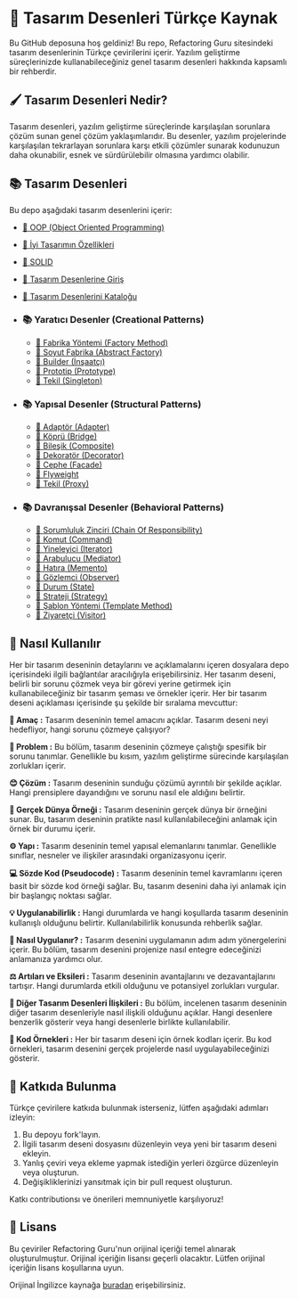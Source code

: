 ﻿
# 🧩 Tasarım Desenleri Türkçe Kaynak

Bu GitHub deposuna hoş geldiniz! Bu repo, Refactoring Guru sitesindeki tasarım desenlerinin Türkçe çevirilerini içerir. Yazılım geliştirme süreçlerinizde kullanabileceğiniz genel tasarım desenleri hakkında kapsamlı bir rehberdir.

## 🖌️ Tasarım Desenleri Nedir?

Tasarım desenleri, yazılım geliştirme süreçlerinde karşılaşılan sorunlara çözüm sunan genel çözüm yaklaşımlarıdır. Bu desenler, yazılım projelerinde karşılaşılan tekrarlayan sorunlara karşı etkili çözümler sunarak kodunuzun daha okunabilir, esnek ve sürdürülebilir olmasına yardımcı olabilir.

## 📚 Tasarım Desenleri

Bu depo aşağıdaki tasarım desenlerini içerir:

- [📖 OOP (Object Oriented Programming)](oop/README.md)
- [📖 İyi Tasarımın Özellikleri](characteristics_of_good_design.md)
- [📖 SOLID](solid.md)
- [📖 Tasarım Desenlerine Giriş](design_patterns.md)
- [📖 Tasarım Desenlerini Kataloğu](catalog-of-design-patterns.md)
  
- ### 📚 Yaratıcı Desenler (Creational Patterns)
  - [📖 Fabrika Yöntemi (Factory Method)](factory_method/README.md)
  - [📖 Soyut Fabrika (Abstract Factory)](abstract_factory/README.md)
  - [📖 Builder (İnşaatçı)](builder/README.md)
  - [📖 Prototip (Prototype)](prototype/README.md)
  - [📖 Tekil (Singleton)](singleton/README.md)

- ### 📚 Yapısal Desenler (Structural Patterns)
  - [📖 Adaptör (Adapter)](adapter/README.md)
  - [📖 Köprü (Bridge)](bridge/README.md)
  - [📖 Bileşik (Composite)](composite/README.md)
  - [📖 Dekoratör (Decorator)](decorator/README.md)
  - [📖 Cephe (Facade)](facade/README.md)
  - [📖 Flyweight ](flyweight/README.md)
  - [📖 Tekil (Proxy)](proxy/README.md)
 
- ### 📚 Davranışsal Desenler (Behavioral Patterns)
  - [📖 Sorumluluk Zinciri (Chain Of Responsibility)](CoR/README.md)
  - [📖 Komut (Command)](command/README.md)
  - [📖 Yineleyici (Iterator)](iterator/README.md)
  - [📖 Arabulucu (Mediator)](mediator/README.md)
  - [📖 Hatıra (Memento)](memento/README.md)
  - [📖 Gözlemci (Observer)](observer/README.md)
  - [📖 Durum (State)](state/README.md)
  - [📖 Strateji (Strategy)](strategy/README.md)
  - [📖 Şablon Yöntemi (Template Method)](template_method/README.md)
  - [📖 Ziyaretçi (Visitor)](visitor/README.md)
  

## 🚀 Nasıl Kullanılır

Her bir tasarım deseninin detaylarını ve açıklamalarını içeren dosyalara depo içerisindeki ilgili bağlantılar aracılığıyla erişebilirsiniz. Her tasarım deseni, belirli bir sorunu çözmek veya bir görevi yerine getirmek için kullanabileceğiniz bir tasarım şeması ve örnekler içerir. Her bir tasarım deseni açıklaması içerisinde şu şekilde bir sıralama mevcuttur:

**💬 Amaç :**
Tasarım deseninin temel amacını açıklar. Tasarım deseni neyi hedefliyor, hangi sorunu çözmeye çalışıyor?

**🙁 Problem :**
Bu bölüm, tasarım deseninin çözmeye çalıştığı spesifik bir sorunu tanımlar. Genellikle bu kısım, yazılım geliştirme sürecinde karşılaşılan zorlukları içerir.

**😊 Çözüm :**
Tasarım deseninin sunduğu çözümü ayrıntılı bir şekilde açıklar. Hangi prensiplere dayandığını ve sorunu nasıl ele aldığını belirtir.

**🚙 Gerçek Dünya Örneği :**
Tasarım deseninin gerçek dünya bir örneğini sunar. Bu, tasarım deseninin pratikte nasıl kullanılabileceğini anlamak için örnek bir durumu içerir.

**⚙️ Yapı :**
Tasarım deseninin temel yapısal elemanlarını tanımlar. Genellikle sınıflar, nesneler ve ilişkiler arasındaki organizasyonu içerir.

**💻 Sözde Kod (Pseudocode) :**
Tasarım deseninin temel kavramlarını içeren basit bir sözde kod örneği sağlar. Bu, tasarım desenini daha iyi anlamak için bir başlangıç noktası sağlar.

**💡 Uygulanabilirlik :**
Hangi durumlarda ve hangi koşullarda tasarım deseninin kullanışlı olduğunu belirtir. Kullanılabilirlik konusunda rehberlik sağlar.

**📝 Nasıl Uygulanır? :**
Tasarım desenini uygulamanın adım adım yönergelerini içerir. Bu bölüm, tasarım desenini projenize nasıl entegre edeceğinizi anlamanıza yardımcı olur.

**⚖️ Artıları ve Eksileri :**
Tasarım deseninin avantajlarını ve dezavantajlarını tartışır. Hangi durumlarda etkili olduğunu ve potansiyel zorlukları vurgular.

**🔀 Diğer Tasarım Desenleri İlişkileri :**
Bu bölüm, incelenen tasarım deseninin diğer tasarım desenleriyle nasıl ilişkili olduğunu açıklar. Hangi desenlere benzerlik gösterir veya hangi desenlerle birlikte kullanılabilir.

**👾 Kod Örnekleri :**
Her bir tasarım deseni için örnek kodları içerir. Bu kod örnekleri, tasarım desenini gerçek projelerde nasıl uygulayabileceğinizi gösterir.

## 🤝 Katkıda Bulunma

Türkçe çevirilere katkıda bulunmak isterseniz, lütfen aşağıdaki adımları izleyin:

1. Bu depoyu fork'layın.
2. İlgili tasarım deseni dosyasını düzenleyin veya yeni bir tasarım deseni ekleyin.
3. Yanlış çeviri veya ekleme yapmak istediğin yerleri özgürce düzenleyin veya oluşturun.
4. Değişikliklerinizi yansıtmak için bir pull request oluşturun.

Katkı contributionsı ve önerileri memnuniyetle karşılıyoruz!

## 📜 Lisans

Bu çeviriler Refactoring Guru'nun orijinal içeriği temel alınarak oluşturulmuştur. Orijinal içeriğin lisansı geçerli olacaktır. Lütfen orijinal içeriğin lisans koşullarına uyun.

Orijinal İngilizce kaynağa [buradan](https://refactoring.guru/design-patterns) erişebilirsiniz.


